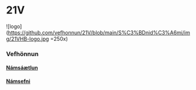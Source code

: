 # 21V

![logo](https://github.com/vefhonnun/21V/blob/main/S%C3%BDnid%C3%A6mi/img/21VHB-logo.jpg =250x)

### Vefhönnun

#### [Námsáætlun](https://github.com/vefhonnun/21V/blob/main/VEF%C3%9E2VH05BU_V21-2.pdf) 

#### [Námsefni](https://github.com/vefhonnun/21V/wiki)
